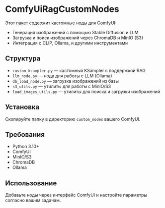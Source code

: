 # ComfyUiRagCustomNodes

Этот пакет содержит кастомные ноды для [ComfyUI](https://github.com/comfyanonymous/ComfyUI):

- Генерация изображений с помощью Stable Diffusion и LLM
- Загрузка и поиск изображений через ChromaDB и MinIO (S3)
- Интеграция с CLIP, Ollama, и другими инструментами

## Структура

- `custom_ksampler.py` — кастомный KSampler с поддержкой RAG
- `llm_node.py` — нода для работы с LLM (Ollama)
- `db_load_node.py` — загрузка изображений из базы
- `s3_utils.py` — утилиты для работы с MinIO/S3
- `load_images_utils.py` — утилиты для поиска и загрузки изображений

## Установка

Скопируйте папку в директорию `custom_nodes` вашего ComfyUI.

## Требования

- Python 3.10+
- ComfyUI
- MinIO/S3
- ChromaDB
- Ollama

## Использование

Добавьте ноды через интерфейс ComfyUI и настройте параметры согласно вашим задачам.